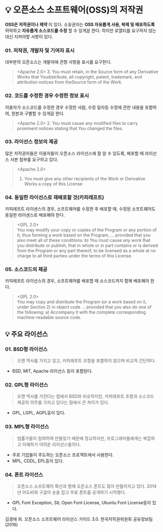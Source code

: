 # 💡 오픈소스 소프트웨어(OSS)의 저작권

__OSS은 저작권이나 제약__ 이 있다.
소유권자는 __OSS 자유롭게 사용, 복제 및 배포하도록__ 허락하고 __자유롭게 소스코드를 수정__ 할 수 있게끔 한다.
하지만 로열티를 요구하지 않는대신 지켜야할 사항이 있다.

### 01. 저작권, 개발자 및 기여자 표시
대부분의 오픈소스는 개발자에 관항 사항을 표시를 요구한다.

> <Apache 2.0>
> 3. You must retain, in the Source form of any Derivative Works that Youdistribute, all copyright, patent, trademark, and attribution notices from theSource form of the Work.

### 02. 코드를 수정한 경우 수정한 정보 표시
이용자가 소스코드를 수정한 경우 수정한 사람, 수정 일자등 수정에 관한 내용을 포함하여, 원본과 구별할 수 있게끔 한다.

><Apache 2.0>
> 2. You must cause any modified files to carry prominent notices stating that
   You changed the files.

### 03. 라이선스 정보의 제공
많은 저작권자들은 이용자들이 오픈소스 라이선스에 잘 알 수 있도록, 배포할 때 라이선스 사본 첨부를 요구하고 있다.

> <Apache 2.0>
> 1. You must give any other recipients of the Work or Derivative Works a copy
   of this License

### 04. 동일한 라이선스로 재배포할 것(카피레프트)
카피레프트 라이센스의 경우, 소프트웨어를 수정한 후 배포할 때, 수정된 소프트웨어도 동일한 라이센스로 배포해야 한다.
> <GPL 2.0> <br>
You may modify your copy or copies of the Program or any portion of it, thus
forming a work based on the Program, … provided that you also meet all of
these conditions:
b) You must cause any work that you distribute or publish, that in whole or
in part contains or is derived from the Program or any part thereof, to be
licensed as a whole at no charge to all third parties under the terms of this
License.

### 05. 소스코드의 제공
카피레프트 라이선스의 경우, 소프트웨어를 배포할 때 소스코드까지 함께 배포해야 한다.
><GPL 2.0><br>
You may copy and distribute the Program (or a work based on it, under
Section 2) in object code … provided that you also do one of the following:
a) Accompany it with the complete corresponding machine-readable source
code.

## 💡 주요 라이선스
### 01. BSD형 라이선스
>오랜 역사를 가지고 있고, 카피레프트 조항을 포함하지 않으며 비교적 간단하다.
- BSD, MIT, Apache 라이선스 등이 포함된다.

### 02. GPL형 라이선스
>오랜 역사를 가진다는 점에서 BSD와 비슷하지만, 카피레프트 조항과 소스코드 제공의 의무를 가지고 있다는 점에서 큰 차이가 있다.
- GPL, LGPL, AGPL등이 있다.

### 03. MPL형 라이선스

>법률가들이 참여하여 만들었기 때문에 정교하지만, 프로그래머들에게는 복잡하고 이해하기 어려운 라이선스들이다.
- 주로 기업들이 주도하는 오픈소스 프로젝트에서 사용한다.
- MPL, CDDL, EPL등이 있다.

### 04. 폰트 라이선스
>오픈소스 소프트웨어 확산과 함께 오픈소스 폰트도 많이 만들어지고 있다. 2014년 어도비와 구글이 손을 잡고 무료 폰트를 공개하기 시작했다.
- GPL Font Exception, SIL Open Font License, Ubuntu Font License등이 있다.

김경애 외. 오픈소스 소프트웨어 라이선스 가이드 3.0. 한국저작권위원회 공유정보팀(2016)
